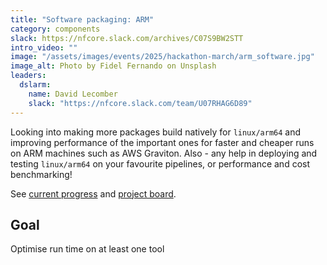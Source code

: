 ```yaml
---
title: "Software packaging: ARM"
category: components
slack: https://nfcore.slack.com/archives/C07S9BW2STT
intro_video: ""
image: "/assets/images/events/2025/hackathon-march/arm_software.jpg"
image_alt: Photo by Fidel Fernando on Unsplash
leaders:
  dslarm:
    name: David Lecomber
    slack: "https://nfcore.slack.com/team/U07RHAG6D89"
---
```


Looking into making more packages build natively for `linux/arm64` and improving performance of the important ones for faster and cheaper runs on ARM machines such as AWS Graviton. 
Also - any help in deploying and testing `linux/arm64` on your favourite pipelines, or performance and cost benchmarking!

See [current progress](https://github.com/ewels/nf-core-arm-discovery)
and [project board](https://github.com/orgs/nf-core/projects/89).

## Goal

Optimise run time on at least one tool
